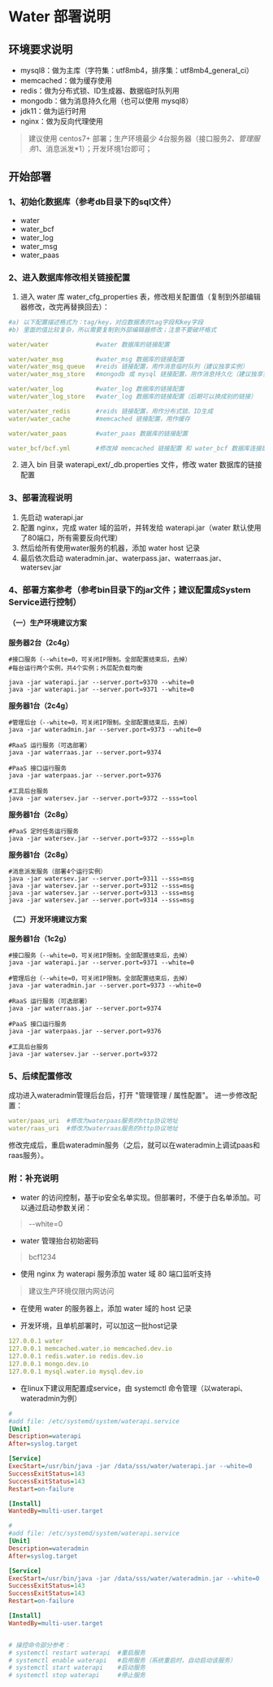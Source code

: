 
# Water 部署说明

## 环境要求说明

* mysql8：做为主库（字符集：utf8mb4，排序集：utf8mb4_general_ci）
* memcached：做为缓存使用
* redis：做为分布式锁、ID生成器、数据临时队列用
* mongodb：做为消息持久化用（也可以使用 mysql8）
* jdk11：做为运行时用
* nginx：做为反向代理使用

> 建议使用 centos7+ 部署；生产环境最少 4台服务器（接口服务*2、管理服务*1、消息派发*1）；开发环境1台即可；

## 开始部署

### 1、初始化数据库（参考db目录下的sql文件）

* water
* water_bcf
* water_log
* water_msg
* water_paas

### 2、进入数据库修改相关链接配置

1. 进入 water 库 water_cfg_properties 表，修改相关配置值（复制到外部编辑器修改，改完再替换回去）：

```yaml
#a) 以下配置描述格式为：tag/key，对应数据表的tag字段和key字段
#b) 里面的值比较复杂，所以需要复制到外部编辑器修改；注意不要破坏格式

water/water             #water 数据库的链接配置

water/water_msg         #water_msg 数据库的链接配置
water/water_msg_queue   #reids 链接配置，用作消息临时队列（建议独享实例）
water/water_msg_store   #mongodb 或 mysql 链接配置，用作消息持久化（建议独享实例）

water/water_log         #water_log 数据库的链接配置
water/water_log_store   #water_log 数据库的链接配置（后期可以换成别的链接）

water/water_redis       #reids 链接配置，用作分布式锁、ID生成
water/water_cache       #memcached 链接配置，用作缓存

water/water_paas        #water_paas 数据库的链接配置

water_bcf/bcf.yml       #修改掉 memcached 链接配置 和 water_bcf 数据库连接配置
```

2. 进入 bin 目录 waterapi_ext/_db.properties 文件，修改 water 数据库的链接配置

### 3、部署流程说明

1. 先启动 waterapi.jar
2. 配置 nginx，完成 water 域的监听，并转发给 waterapi.jar（water 默认使用了80端口，所有需要反向代理）
3. 然后给所有使用water服务的机器，添加 water host 记录
4. 最后依次启动 wateradmin.jar、waterpass.jar、waterraas.jar、watersev.jar

### 4、部署方案参考（参考bin目录下的jar文件；建议配置成System Service进行控制）

#### （一）生产环境建议方案
**服务器2台（2c4g）**

```
#接口服务（--white=0，可关闭IP限制。全部配置结束后，去掉）
#每台运行两个实例，共4个实例；外层配负载均衡

java -jar waterapi.jar --server.port=9370 --white=0  
java -jar waterapi.jar --server.port=9371 --white=0
```


**服务器1台（2c4g）**

```
#管理后台（--white=0，可关闭IP限制。全部配置结束后，去掉）
java -jar wateradmin.jar --server.port=9373 --white=0

#RaaS 运行服务（可选部署） 
java -jar waterraas.jar --server.port=9374  

#PaaS 接口运行服务           
java -jar waterpaas.jar --server.port=9376   

#工具后台服务        
java -jar watersev.jar --server.port=9372 --sss=tool    
```

**服务器1台（2c8g）**

```
#PaaS 定时任务运行服务
java -jar watersev.jar --server.port=9372 --sss=pln   
```


**服务器1台（2c8g）**

```
#消息派发服务（部署4个运行实例）
java -jar watersev.jar --server.port=9311 --sss=msg   
java -jar watersev.jar --server.port=9312 --sss=msg   
java -jar watersev.jar --server.port=9313 --sss=msg   
java -jar watersev.jar --server.port=9314 --sss=msg   
```

#### （二）开发环境建议方案

**服务器1台（1c2g）**

```
#接口服务（--white=0，可关闭IP限制。全部配置结束后，去掉）
java -jar waterapi.jar --server.port=9371 --white=0   

#管理后台（--white=0，可关闭IP限制。全部配置结束后，去掉）
java -jar wateradmin.jar --server.port=9373 --white=0

#RaaS 运行服务（可选部署） 
java -jar waterraas.jar --server.port=9374  

#PaaS 接口运行服务           
java -jar waterpaas.jar --server.port=9376   

#工具后台服务        
java -jar watersev.jar --server.port=9372 
```

### 5、后续配置修改

成功进入wateradmin管理后台后，打开 "管理管理 / 属性配置"。 进一步修改配置：

```yaml
water/paas_uri  #修改为waterpaas服务的http协议地址
water/raas_uri  #修改为waterraas服务的http协议地址
```

修改完成后，重启wateradmin服务（之后，就可以在wateradmin上调试paas和raas服务）。

### 附：补充说明

* water 的访问控制，基于ip安全名单实现。但部署时，不便于白名单添加。可以通过启动参数关闭：

> --white=0

* water 管理抬台初始密码

> bcf1234

* 使用 nginx 为 waterapi 服务添加 water 域 80 端口监听支持

> 建议生产环境仅限内网访问

* 在使用 water 的服务器上，添加 water 域的 host 记录

* 开发环境，且单机部署时，可以加这一批host记录

```yaml
127.0.0.1 water 
127.0.0.1 memcached.water.io memcached.dev.io 
127.0.0.1 redis.water.io redis.dev.io
127.0.0.1 mongo.dev.io
127.0.0.1 mysql.water.io mysql.dev.io
```

* 在linux下建议用配置成service，由 systemctl 命令管理（以waterapi、wateradmin为例）

```ini
#
#add file: /etc/systemd/system/waterapi.service
[Unit]
Description=waterapi
After=syslog.target

[Service]
ExecStart=/usr/bin/java -jar /data/sss/water/waterapi.jar --white=0
SuccessExitStatus=143
SuccessExitStatus=143
Restart=on-failure

[Install]
WantedBy=multi-user.target

#
#add file: /etc/systemd/system/waterapi.service
[Unit]
Description=wateradmin
After=syslog.target

[Service]
ExecStart=/usr/bin/java -jar /data/sss/water/wateradmin.jar --white=0
SuccessExitStatus=143
SuccessExitStatus=143
Restart=on-failure

[Install]
WantedBy=multi-user.target


# 操控命令部分参考：
# systemctl restart waterapi  #重启服务
# systemctl enable waterapi   #启用服务（系统重启时，自动启动该服务）
# systemctl start waterapi    #启动服务
# systemctl stop waterapi     #停止服务
```